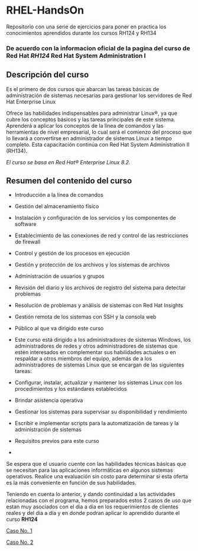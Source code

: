 # RHEL-HandsOn
Repositorio con una serie de ejercicios para poner en practica los conocimientos aprendidos durante los cursos RH124 y RH134


### De acuerdo con la informacion oficial de la pagina del curso de Red Hat *RH124*  Red Hat System Administration I


## Descripción del curso
Es el primero de dos cursos que abarcan las tareas básicas de administración de sistemas necesarias para gestionar los servidores de Red Hat Enterprise Linux

Ofrece las habilidades indispensables para administrar Linux®, ya que cubre los conceptos básicos y las tareas principales de este sistema. Aprenderá a aplicar los conceptos de la línea de comandos y las herramientas de nivel empresarial, lo cual será el comienzo del proceso que lo llevará a convertirse en administrador de sistemas Linux a tiempo completo. Esta capacitación continúa con Red Hat System Administration II (RH134).

*El curso se basa en Red Hat® Enterprise Linux 8.2.*

## Resumen del contenido del curso
- Introducción a la línea de comandos
- Gestión del almacenamiento físico
- Instalación y configuración de los servicios y los componentes de software
- Establecimiento de las conexiones de red y control de las restricciones de firewall
- Control y gestión de los procesos en ejecución
- Gestión y protección de los archivos y los sistemas de archivos
- Administración de usuarios y grupos
- Revisión del diario y los archivos de registro del sistema para detectar problemas
- Resolución de problemas y análisis de sistemas con Red Hat Insights
- Gestión remota de los sistemas con SSH y la consola web
- Público al que va dirigido este curso
- Este curso está dirigido a los administradores de sistemas Windows, los administradores de redes y otros administradores de sistemas que estén interesados en complementar sus habilidades actuales o en respaldar a otros miembros del equipo, además de a los administradores de sistemas Linux que se encargan de las siguientes tareas:

- Configurar, instalar, actualizar y mantener los sistemas Linux con los procedimientos y los estándares establecidos
- Brindar asistencia operativa
- Gestionar los sistemas para supervisar su disponibilidad y rendimiento
- Escribir e implementar scripts para la automatización de tareas y la administración de sistemas
- Requisitos previos para este curso
- 
Se espera que el usuario cuente con las habilidades técnicas básicas que se necesitan para las aplicaciones informáticas en algunos sistemas operativos.
Realice una evaluación sin costo para determinar si esta oferta es la más conveniente en función de sus habilidades.


Teniendo en cuenta lo anterior, y dando continuidad a las actividades relacionadas con el programa, hemos preparados estos 2 casos de uso que estan muy asociados con el dia a dia en los requerimientos de clientes reales y del dia a dia y en donde podran aplicar lo aprendido durante el curso **RH124**

[Caso No. 1](Caso1.md) 

[Caso No. 2](Caso2.md) 

